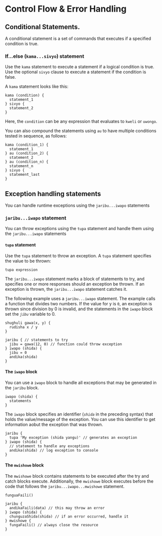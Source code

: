 # Control Flow & Error Handling

## Conditional Statements.

A conditional statement is a set of commands that executes if a specified condition is true.

### If...else (`kama...sivyo`) statement

Use the `kama` statement to execute a statement if a logical condition is true. Use the optional `sivyo` clause to execute a statement if the condition is false.

A `kama` statement looks like this:

```
kama (condition) {
  statement_1
} sivyo {
  statement_2
}
```

Here, the `condition` can be any expression that evaluates to `kweli` or `uwongo`.

You can also compound the statements using `au` to have multiple conditions tested in sequence, as follows:

```
kama (condition_1) {
  statement_1
} au (condition_2) {
  statement_2
} au (condition_n) {
  statement_n
} sivyo {
  statement_last
}
```

## Exception handling statements

You can handle runtime exceptions using the `jaribu...iwapo` statements

### `jaribu...iwapo` statement

You can throw exceptions using the `tupa` statement and handle them using the `jaribu...iwapo` statements

#### `tupa` statement

Use the `tupa` statement to throw an exception. A `tupa` statement specifies the value to be thrown:

```
tupa expression
```

The `jaribu...iwapo` statement marks a block of statements to try, and specifies one or more responses should an exception be thrown. If an exception is thrown, the `jaribu...iwapo` statement catches it.

The following example uses a `jaribu...iwapo` statement. The example calls a function that divides two numbers. If the value for y is `0`, an exception is thrown since division by 0 is invalid, and the statements in the `iwapo` block set the _`jibu`_ variable to 0.

```
shughuli gawa(x, y) {
  rudisha x / y
}

jaribu { // statements to try
  jibu = gawa(12, 0) // function could throw exception
} iwapo (shida) {
  jibu = 0
  andika(shida)
}
```

#### The `iwapo` block

You can use a `iwapo` block to handle all exceptions that may be generated in the `jaribu` block.

```
iwapo (shida) {
  statements
}
```

The `iwapo` block specifies an identifier (_`shida`_ in the preceding syntax) that holds the value/message of the exception. You can use this identifier to get information aobut the exception that was thrown.

```
jaribu {
  tupa 'My exception (shida yangu)' // generates an exception
} iwapo (shida) {
  // statement to handle any exceptions
  andika(shida) // log exception to console
}
```

#### The `mwishowe` block

The `mwishowe` block contains statements to be executed after the try and catch blocks execute. Additionally, the `mwishowe` block executes before the code that follows the `jaribu...iwapo...mwishowe` statement.

```
funguaFaili()

jaribu {
  andikaFaili(data) // this may throw an error
} iwapo (shida) {
  chunguzaShida(shida) // if an error occurred, handle it
} mwishowe {
  fungaFaili() // always close the resource
}
```
